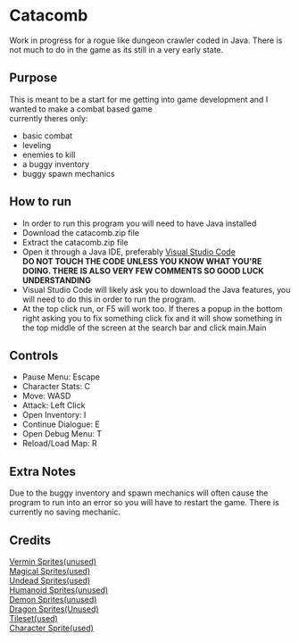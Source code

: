 # Catacomb
Work in progress for a rogue like dungeon crawler coded in Java. There is not much to do in the game as its still in a very early state.

## Purpose<br/> 
This is meant to be a start for me getting into game development and I wanted to make a combat based game<br/> 
currently theres only:<br/> 
- basic combat<br/> 
- leveling<br/> 
- enemies to kill<br/> 
- a buggy inventory<br/> 
- buggy spawn mechanics<br/> 

## How to run
- In order to run this program you will need to have Java installed<br/> 
- Download the catacomb.zip file<br/> 
- Extract the catacomb.zip file<br/> 
- Open it through a Java IDE, preferably [Visual Studio Code](https://code.visualstudio.com/) <br/>
**DO NOT TOUCH THE CODE UNLESS YOU KNOW WHAT YOU'RE DOING. THERE IS ALSO VERY FEW COMMENTS SO GOOD LUCK UNDERSTANDING** <br/> 
- Visual Studio Code will likely ask you to download the Java features, you will need to do this in order to run the program.<br/> 
- At the top click run, or F5 will work too. If theres a popup in the bottom right asking you to fix something click fix and it will show something in the top middle of the screen at the search bar and click main.Main

## Controls
- Pause Menu: Escape
- Character Stats: C
- Move: WASD
- Attack: Left Click
- Open Inventory: I
- Continue Dialogue: E
- Open Debug Menu: T
- Reload/Load Map: R

## Extra Notes
Due to the buggy inventory and spawn mechanics will often cause the program to run into an error so you will have to restart the game. There is currently no saving mechanic.


## Credits
[Vermin Sprites(unused)](https://deepdivegamestudio.itch.io/vermin-asset-pack) <br/> 
[Magical Sprites(used)](https://deepdivegamestudio.itch.io/magical-asset-pack)  <br/> 
[Undead Sprites(used)](https://deepdivegamestudio.itch.io/undead-asset-pack)<br/> 
[Humanoid Sprites(unused)](https://deepdivegamestudio.itch.io/humanoid-asset-pack)<br/> 
[Demon Sprites(unused)](https://deepdivegamestudio.itch.io/demon-sprite-pack)<br/> 
[Dragon Sprites(Unused)](https://deepdivegamestudio.itch.io/dragon-asset-pack)<br/> 
[Tileset(used)](https://0x72.itch.io/16x16-dungeon-tileset) <br/> 
[Character Sprite(used)](https://gamekrazzy.itch.io/8-direction-top-down-character)<br/> 
